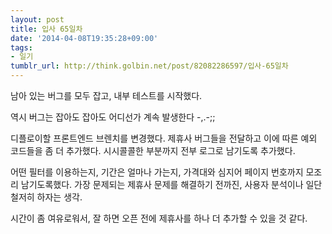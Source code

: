 ```yaml
---
layout: post
title: 입사 65일차
date: '2014-04-08T19:35:28+09:00'
tags:
- 일기
tumblr_url: http://think.golbin.net/post/82082286597/입사-65일차
---
```

남아 있는 버그를 모두 잡고, 내부 테스트를 시작했다.

역시 버그는 잡아도 잡아도 어디선가 계속 발생한다 -,.-;;

디플로이할 프론트엔드 브렌치를 변경했다.
제휴사 버그들을 전달하고 이에 따른 예외 코드들을 좀 더 추가했다.
시시콜콜한 부분까지 전부 로그로 남기도록 추가했다.

어떤 필터를 이용하는지, 기간은 얼마나 가는지, 가격대와 심지어 페이지 번호까지 모조리 남기도록했다.
가장 문제되는 제휴사 문제를 해결하기 전까진, 사용자 분석이나 일단 철저히 하자는 생각.

시간이 좀 여유로워서, 잘 하면 오픈 전에 제휴사를 하나 더 추가할 수 있을 것 같다.

